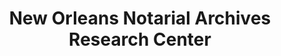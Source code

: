 ---
layout: repo
title: "New Orleans Notarial Archives Research Center"
id: 25499
permalink: repos/25499/
---